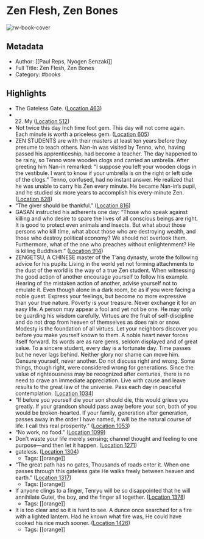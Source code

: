 # Zen Flesh, Zen Bones

![rw-book-cover](https://images-na.ssl-images-amazon.com/images/I/51TNVdWhe0L._SL200_.jpg)

## Metadata
- Author: [[Paul Reps, Nyogen Senzaki]]
- Full Title: Zen Flesh, Zen Bones
- Category: #books

## Highlights
- The Gateless Gate. ([Location 463](https://readwise.io/to_kindle?action=open&asin=B07D1PP23J&location=463))
- 22. My ([Location 512](https://readwise.io/to_kindle?action=open&asin=B07D1PP23J&location=512))
- Not twice this day Inch time foot gem. This day will not come again. Each minute is worth a priceless gem. ([Location 605](https://readwise.io/to_kindle?action=open&asin=B07D1PP23J&location=605))
- ZEN STUDENTS are with their masters at least ten years before they presume to teach others. Nan-in was visited by Tenno, who, having passed his apprenticeship, had become a teacher. The day happened to be rainy, so Tenno wore wooden clogs and carried an umbrella. After greeting him Nan-in remarked: “I suppose you left your wooden clogs in the vestibule. I want to know if your umbrella is on the right or left side of the clogs.” Tenno, confused, had no instant answer. He realized that he was unable to carry his Zen every minute. He became Nan-in’s pupil, and he studied six more years to accomplish his every-minute Zen. ([Location 628](https://readwise.io/to_kindle?action=open&asin=B07D1PP23J&location=628))
- “The giver should be thankful.” ([Location 816](https://readwise.io/to_kindle?action=open&asin=B07D1PP23J&location=816))
- GASAN instructed his adherents one day: “Those who speak against killing and who desire to spare the lives of all conscious beings are right. It is good to protect even animals and insects. But what about those persons who kill time, what about those who are destroying wealth, and those who destroy political economy? We should not overlook them. Furthermore, what of the one who preaches without enlightenment? He is killing Buddhism.” ([Location 914](https://readwise.io/to_kindle?action=open&asin=B07D1PP23J&location=914))
- ZENGETSU, A CHINESE master of the T’ang dynasty, wrote the following advice for his pupils: Living in the world yet not forming attachments to the dust of the world is the way of a true Zen student. When witnessing the good action of another encourage yourself to follow his example. Hearing of the mistaken action of another, advise yourself not to emulate it. Even though alone in a dark room, be as if you were facing a noble guest. Express your feelings, but become no more expressive than your true nature. Poverty is your treasure. Never exchange it for an easy life. A person may appear a fool and yet not be one. He may only be guarding his wisdom carefully. Virtues are the fruit of self-discipline and do not drop from heaven of themselves as does rain or snow. Modesty is the foundation of all virtues. Let your neighbors discover you before you make yourself known to them. A noble heart never forces itself forward. Its words are as rare gems, seldom displayed and of great value. To a sincere student, every day is a fortunate day. Time passes but he never lags behind. Neither glory nor shame can move him. Censure yourself, never another. Do not discuss right and wrong. Some things, though right, were considered wrong for generations. Since the value of righteousness may be recognized after centuries, there is no need to crave an immediate appreciation. Live with cause and leave results to the great law of the universe. Pass each day in peaceful contemplation. ([Location 1034](https://readwise.io/to_kindle?action=open&asin=B07D1PP23J&location=1034))
- “If before you yourself die your son should die, this would grieve you greatly. If your grandson should pass away before your son, both of you would be broken-hearted. If your family, generation after generation, passes away in the order I have named, it will be the natural course of life. I call this real prosperity.” ([Location 1053](https://readwise.io/to_kindle?action=open&asin=B07D1PP23J&location=1053))
- “No work, no food.” ([Location 1099](https://readwise.io/to_kindle?action=open&asin=B07D1PP23J&location=1099))
- Don’t waste your life merely sensing; channel thought and feeling to one purpose—and then let it happen. ([Location 1271](https://readwise.io/to_kindle?action=open&asin=B07D1PP23J&location=1271))
- gateless. ([Location 1304](https://readwise.io/to_kindle?action=open&asin=B07D1PP23J&location=1304))
    - Tags: [[orange]] 
- “The great path has no gates, Thousands of roads enter it. When one passes through this gateless gate He walks freely between heaven and earth.” ([Location 1317](https://readwise.io/to_kindle?action=open&asin=B07D1PP23J&location=1317))
    - Tags: [[orange]] 
- If anyone clings to a finger, Tenryu will be so disappointed that he will annihilate Gutei, the boy, and the finger all together. ([Location 1378](https://readwise.io/to_kindle?action=open&asin=B07D1PP23J&location=1378))
    - Tags: [[orange]] 
- It is too clear and so it is hard to see. A dunce once searched for a fire with a lighted lantern. Had he known what fire was, He could have cooked his rice much sooner. ([Location 1426](https://readwise.io/to_kindle?action=open&asin=B07D1PP23J&location=1426))
    - Tags: [[orange]] 
